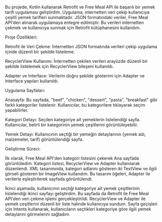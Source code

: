 Bu projede, Kotlin kullanarak Retrofit ve Free Meal API ile başarılı bir yemek tarifi uygulaması geliştirdim. Uygulama, internetten veri çekip kullanıcıya çeşitli yemek tarifleri sunmaktadır. JSON formatındaki veriler, Free Meal API'den alınarak uygulamaya entegre edilmiştir. Bu verileri internetten çekmek ve kullanıcıya sunmak için Retrofit kütüphanesini kullandım.

Proje Özellikleri:

Retrofit ile Veri Çekme: İnternetten JSON formatında verileri çekip uygulama içinde düzenli bir şekilde listeleme.

RecyclerView Kullanımı: İnternetten çekilen verileri arayüzde düzenli bir şekilde listelemek için RecyclerView bileşeni kullanıldı.

Adapter ve Interface: Verilerin doğru şekilde gösterimi için Adapter ve Interface yapıları kullanıldı.

Uygulama Sayfaları:

Anasayfa: Bu sayfada, "beef", "chicken", "dessert", "pasta", "breakfast" gibi farklı kategoriler listelenir. Kullanıcılar, bu kategorilere tıklayarak seçim yapabilirler.

Kategori Detayı: Seçilen kategoriye ait yemeklerin listelendiği sayfa. Kullanıcılar, belirli bir kategorinin yemek çeşitlerini görüntüleyebilir.

Yemek Detayı: Kullanıcının seçtiği bir yemeğin detaylarının (yemek adı, malzemeler, tarif) görüntülendiği sayfa.

Geliştirme Süreci:

İlk olarak, Free Meal API'den kategori listesini çekerek Ana sayfada görüntüledim. Kategori listesi, RecyclerView ve Adapter kullanılarak düzenlendi. XML tasarımında, kategori adlarını gösteren iki TextView ve ilgili görseli gösteren bir ImageView kullandım. Bu tasarım öğeleri, Adapter ile verilerle eşleştirilerek sayfada görüntülendi.

İkinci aşamada, kullanıcının seçtiği kategoriye ait yemek çeşitlerinin listelendiği ikinci sayfayı geliştirdim. Bu sayfada da Retrofit ile Free Meal API'den veri çekme işlemi gerçekleştirildi. RecyclerView ve Adapter ile yemek çeşitlerini düzenli bir liste halinde kullanıcıya sundum. Sayfa geçişleri için Intents kullanarak, kullanıcıların seçtikleri kategoriye göre ilgili yemek detaylarını görmelerini sağladım.
